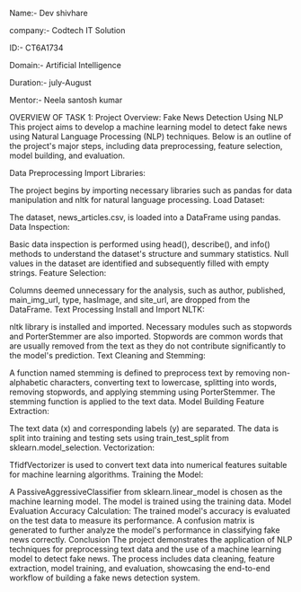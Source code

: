 Name:- Dev shivhare                                                                                                                                                                                               

company:- Codtech IT Solution                 

ID:- CT6A1734

Domain:- Artificial Intelligence

Duration:- july-August

Mentor:- Neela santosh kumar

OVERVIEW OF TASK 1:
Project Overview: Fake News Detection Using NLP
This project aims to develop a machine learning model to detect fake news using Natural Language Processing (NLP) techniques. Below is an outline of the project's major steps, including data preprocessing, feature selection, model building, and evaluation.

Data Preprocessing
Import Libraries:

The project begins by importing necessary libraries such as pandas for data manipulation and nltk for natural language processing.
Load Dataset:

The dataset, news_articles.csv, is loaded into a DataFrame using pandas.
Data Inspection:

Basic data inspection is performed using head(), describe(), and info() methods to understand the dataset's structure and summary statistics.
Null values in the dataset are identified and subsequently filled with empty strings.
Feature Selection:

Columns deemed unnecessary for the analysis, such as author, published, main_img_url, type, hasImage, and site_url, are dropped from the DataFrame.
Text Processing
Install and Import NLTK:

nltk library is installed and imported. Necessary modules such as stopwords and PorterStemmer are also imported.
Stopwords are common words that are usually removed from the text as they do not contribute significantly to the model's prediction.
Text Cleaning and Stemming:

A function named stemming is defined to preprocess text by removing non-alphabetic characters, converting text to lowercase, splitting into words, removing stopwords, and applying stemming using PorterStemmer.
The stemming function is applied to the text data.
Model Building
Feature Extraction:

The text data (x) and corresponding labels (y) are separated.
The data is split into training and testing sets using train_test_split from sklearn.model_selection.
Vectorization:

TfidfVectorizer is used to convert text data into numerical features suitable for machine learning algorithms.
Training the Model:

A PassiveAggressiveClassifier from sklearn.linear_model is chosen as the machine learning model.
The model is trained using the training data.
Model Evaluation
Accuracy Calculation:
The trained model's accuracy is evaluated on the test data to measure its performance.
A confusion matrix is generated to further analyze the model's performance in classifying fake news correctly.
Conclusion
The project demonstrates the application of NLP techniques for preprocessing text data and the use of a machine learning model to detect fake news. The process includes data cleaning, feature extraction, model training, and evaluation, showcasing the end-to-end workflow of building a fake news detection system.
